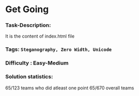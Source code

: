 # Get Going

### Task-Description:
It is the content of index.html file

### Tags: `Steganography, Zero Width, Unicode`

### Difficulty : Easy-Medium

### Solution statistics:
65/123 teams who did atleast one point
65/670 overall teams
